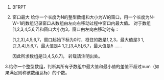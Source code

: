 1. BFRPT

2. 窗口最大
   给你一个长度为N的整型数组和大小为W的窗口，用一个长度为N-W+1的数组记录窗口从数组由左向右移动过程中窗口内最大值。
    对于数组[1,2,3,4,5,6,7]和窗口大小为3，窗口由左向右移动时有：
    
    [1,2,3],4,5,6,7，窗口起始下标为0时，框住的数是1,2,3，最大值是3
    1,[2,3,4],5,6,7，最大值是4
    1,2,[3,4,5],6,7，最大值是5
    ……
    
    因此所求数组是[3,4,5,6,7]。
   转载请注明出处。
   
   
3.给你一个整型数组，判断其所有子数组中最大值和最小值的差值不超过num（如果满足则称该数组达标）的个数。